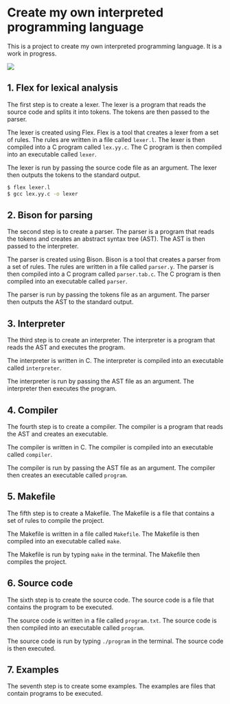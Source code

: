 # Create my own interpreted programming language

This is a project to create my own interpreted programming language. It is a work in progress.

![](https://perugini.cps.udayton.edu/teaching/books/SPUC/www/lecture_notes/images/lexyacccalc.png)

## 1. Flex for lexical analysis

The first step is to create a lexer. The lexer is a program that reads the source code and splits it into tokens. The tokens are then passed to the parser.

The lexer is created using Flex. Flex is a tool that creates a lexer from a set of rules. The rules are written in a file called `lexer.l`. The lexer is then compiled into a C program called `lex.yy.c`. The C program is then compiled into an executable called `lexer`.

The lexer is run by passing the source code file as an argument. The lexer then outputs the tokens to the standard output.

```bash
$ flex lexer.l
$ gcc lex.yy.c -o lexer
```

## 2. Bison for parsing

The second step is to create a parser. The parser is a program that reads the tokens and creates an abstract syntax tree (AST). The AST is then passed to the interpreter.

The parser is created using Bison. Bison is a tool that creates a parser from a set of rules. The rules are written in a file called `parser.y`. The parser is then compiled into a C program called `parser.tab.c`. The C program is then compiled into an executable called `parser`.

The parser is run by passing the tokens file as an argument. The parser then outputs the AST to the standard output.

## 3. Interpreter

The third step is to create an interpreter. The interpreter is a program that reads the AST and executes the program.

The interpreter is written in C. The interpreter is compiled into an executable called `interpreter`.

The interpreter is run by passing the AST file as an argument. The interpreter then executes the program.

## 4. Compiler

The fourth step is to create a compiler. The compiler is a program that reads the AST and creates an executable.

The compiler is written in C. The compiler is compiled into an executable called `compiler`.

The compiler is run by passing the AST file as an argument. The compiler then creates an executable called `program`.

## 5. Makefile

The fifth step is to create a Makefile. The Makefile is a file that contains a set of rules to compile the project.

The Makefile is written in a file called `Makefile`. The Makefile is then compiled into an executable called `make`.

The Makefile is run by typing `make` in the terminal. The Makefile then compiles the project.

## 6. Source code

The sixth step is to create the source code. The source code is a file that contains the program to be executed.

The source code is written in a file called `program.txt`. The source code is then compiled into an executable called `program`.

The source code is run by typing `./program` in the terminal. The source code is then executed.

## 7. Examples

The seventh step is to create some examples. The examples are files that contain programs to be executed.

